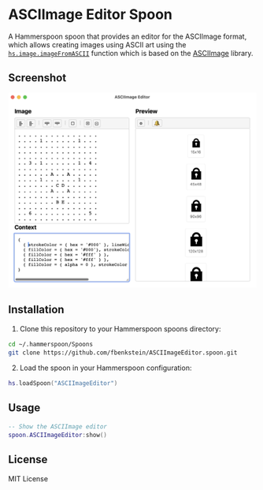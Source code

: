 # ASCIImage Editor Spoon

A Hammerspoon spoon that provides an editor for the ASCIImage format, which
allows creating images using ASCII art using the
[`hs.image.imageFromASCII`](https://www.hammerspoon.org/docs/hs.image.html#imageFromASCII)
function which is based on the [ASCIImage](https://github.com/cparnot/ASCIImage) library.

## Screenshot

![](screenshot.png)

## Installation

1. Clone this repository to your Hammerspoon spoons directory:
```bash
cd ~/.hammerspoon/Spoons
git clone https://github.com/fbenkstein/ASCIImageEditor.spoon.git
```

2. Load the spoon in your Hammerspoon configuration:
```lua
hs.loadSpoon("ASCIImageEditor")
```

## Usage

```lua
-- Show the ASCIImage editor
spoon.ASCIImageEditor:show()
```

## License

MIT License 
